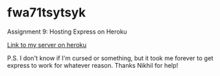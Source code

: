 # fwa71tsytsyk

Assignment 9: Hosting Express on Heroku

[Link to my server on heroku](https://fwa71tsytsyk.herokuapp.com/)

P.S. I don't know if I'm cursed or something, but it took me forever to get express to work for whatever reason. Thanks Nikhil for help!
